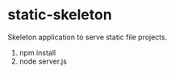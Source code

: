 static-skeleton
===============

Skeleton application to serve static file projects.

1. npm install
2. node server.js
